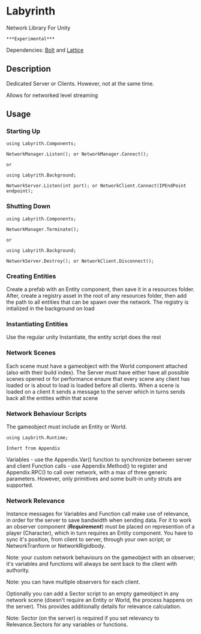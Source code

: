 # Labyrinth

Network Library For Unity

    ***Experimental***

Dependencies: [Bolt](https://github.com/maelishere/Bolt) and [Lattice](https://github.com/maelishere/Lattice)

## Description

Dedicated Server or Clients. However, not at the same time.

Allows for networked level streaming 

## Usage

### Starting Up

    using Labyrith.Components;

    NetworkManager.Listen(); or NetworkManager.Connect();

    or

    using Labyrith.Background;

    NetworkServer.Listen(int port); or NetworkClient.Connect(IPEndPoint endpoint);

### Shutting Down

    using Labyrith.Components;

    NetworkManager.Terminate();

    or

    using Labyrith.Background;

    NetworkServer.Destroy(); or NetworkClient.Disconnect();

### Creating Entities

Create a prefab with an Entity component, then save it in a resources folder. After, create a registry asset in the root of any resources folder, then add the path to all entities that can be spawn over the network. The registry is intialized in the background on load

### Instantiating Entities

Use the regular unity Instantiate, the entity script does the rest

### Network Scenes

Each scene must have a gameobject with the World component attached (also with their build index). The Server must have either have all possible scenes opened or for performance ensure that every scene any client has loaded or is about to load is loaded before all clients. When a scene is loaded on a client it sends a message to the server which in turns sends back all the entities within that scene 

### Network Behaviour Scripts

The gameobject must include an Entity or World. 

    using Laybrith.Runtime;

    Inhert from Appendix

Variables - use the Appendix.Var<T>() function to synchronize between server and client
Function calls - use Appendix.Method() to register and Appendix.RPC() to call over network, with a max of three generic parameters. However, only primitives and some built-in unity struts are supported.

### Network Relevance

Instance messages for Variables and Function call make use of relevance, in order for the server to save bandwidth when sending data. For it to work an observer component (***Requirement***) must be placed on represention of a player (Character), which in turn requires an Entity component. You have to sync it's position, from client to server, through your own script; or NetworkTranform or NetworkRigidbody. 

Note: your custom network behaviours on the gameobject with an observer; it's variables and functions will always be sent back to the client with authority.

Note: you can have multiple observers for each client.

Optionally you can add a Sector script to an empty gameobject in any network scene (doesn't require an Entity or World, the process happens on the server). This provides additionally details for relevance calculation.

Note: Sector (on the server) is required if you set relevancy to Relevance.Sectors for any variables or functions.